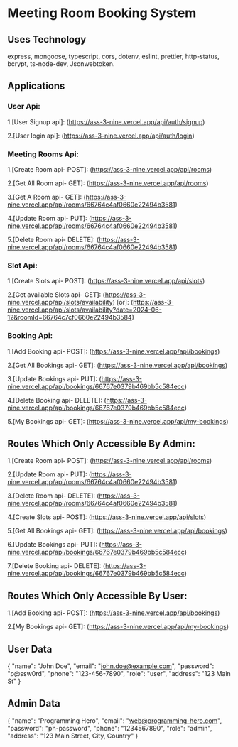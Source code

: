 # Meeting Room Booking System
[Vercel meeting room api]: (https://ass-3-nine.vercel.app)

## Uses Technology
 express, mongoose, typescript, cors, dotenv, eslint, prettier, http-status, bcrypt, ts-node-dev, Jsonwebtoken.

## Applications

### User Api:
1.[User Signup api]: (https://ass-3-nine.vercel.app/api/auth/signup)

2.[User login api]: (https://ass-3-nine.vercel.app/api/auth/login)


### Meeting Rooms Api:
1.[Create Room api- POST]: (https://ass-3-nine.vercel.app/api/rooms)

2.[Get All Room api- GET]: (https://ass-3-nine.vercel.app/api/rooms)

3.[Get A Room api- GET]: (https://ass-3-nine.vercel.app/api/rooms/66764c4af0660e22494b3581)

4.[Update Room api- PUT]: (https://ass-3-nine.vercel.app/api/rooms/66764c4af0660e22494b3581)

5.[Delete Room api- DELETE]: (https://ass-3-nine.vercel.app/api/rooms/66764c4af0660e22494b3581)


### Slot Api:
1.[Create Slots api- POST]: (https://ass-3-nine.vercel.app/api/slots)

2.[Get available Slots api- GET]: (https://ass-3-nine.vercel.app/api/slots/availability)
[or]: (https://ass-3-nine.vercel.app/api/slots/availability?date=2024-06-12&roomId=66764c7cf0660e22494b3584)


### Booking Api:
1.[Add Booking api- POST]: (https://ass-3-nine.vercel.app/api/bookings)

2.[Get All Bookings api- GET]: (https://ass-3-nine.vercel.app/api/bookings)

3.[Update Bookings api- PUT]: (https://ass-3-nine.vercel.app/api/bookings/66767e0379b469bb5c584ecc)

4.[Delete Booking api- DELETE]: (https://ass-3-nine.vercel.app/api/bookings/66767e0379b469bb5c584ecc)

5.[My Bookings api- GET]: (https://ass-3-nine.vercel.app/api/my-bookings)


## Routes Which Only Accessible By Admin:

1.[Create Room api- POST]: (https://ass-3-nine.vercel.app/api/rooms)

2.[Update Room api- PUT]: (https://ass-3-nine.vercel.app/api/rooms/66764c4af0660e22494b3581)

3.[Delete Room api- DELETE]: (https://ass-3-nine.vercel.app/api/rooms/66764c4af0660e22494b3581)

4.[Create Slots api- POST]: (https://ass-3-nine.vercel.app/api/slots)

5.[Get All Bookings api- GET]: (https://ass-3-nine.vercel.app/api/bookings)

6.[Update Bookings api- PUT]: (https://ass-3-nine.vercel.app/api/bookings/66767e0379b469bb5c584ecc)

7.[Delete Booking api- DELETE]: (https://ass-3-nine.vercel.app/api/bookings/66767e0379b469bb5c584ecc)


## Routes Which Only Accessible By User:
1.[Add Booking api- POST]: (https://ass-3-nine.vercel.app/api/bookings)

2.[My Bookings api- GET]: (https://ass-3-nine.vercel.app/api/my-bookings)

## User Data

{
    "name": "John Doe",
    "email": "john.doe@example.com",
    "password": "p@ssw0rd",
    "phone": "123-456-7890",
    "role": "user",
    "address": "123 Main St"
}


## Admin Data

{
  "name": "Programming Hero",
  "email": "web@programming-hero.com",
  "password": "ph-password",
  "phone": "1234567890",
  "role": "admin", 
  "address": "123 Main Street, City, Country"
}








